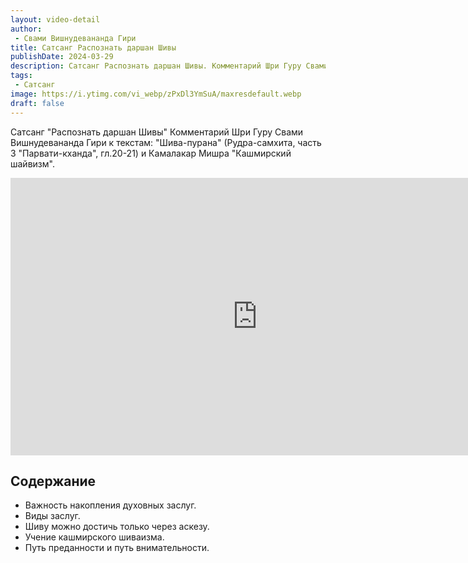 ```yaml
---
layout: video-detail
author:
 - Свами Вишнудевананда Гири
title: Сатсанг Распознать даршан Шивы
publishDate: 2024-03-29
description: Сатсанг Распознать даршан Шивы. Комментарий Шри Гуру Свами Вишнудевананда Гири к текстам  "Шива-пурана" (Рудра-самхита, часть 3 "Парвати-кханда", гл.20-21) и Камалакар Мишра "Кашмирский шайвизм".
tags: 
 - Сатсанг
image: https://i.ytimg.com/vi_webp/zPxDl3YmSuA/maxresdefault.webp
draft: false
---
```


 Сатсанг "Распознать даршан Шивы"
Комментарий Шри Гуру Свами Вишнудевананда Гири к текстам: "Шива-пурана" (Рудра-самхита, часть 3 "Парвати-кханда", гл.20-21) и Камалакар Мишра "Кашмирский шайвизм".

<iframe width="790" height="444" src="https://www.youtube.com/embed/zPxDl3YmSuA" frameborder="0" allowfullscreen=""></iframe> 

## Содержание

- Важность накопления духовных заслуг.
- Виды заслуг.
- Шиву можно достичь только через аскезу.
- Учение кашмирского шиваизма.
- Путь преданности и путь внимательности.
